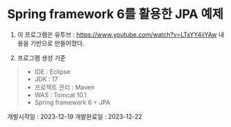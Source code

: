# Spring framework 6를 활용한 JPA 예제

1. 이 프로그램은 유투브 : https://www.youtube.com/watch?v=LTsYY4iiYAw 내용을 기반으로 만들어졌다.

2. 프로그램 생성 기준

>* IDE : Eclipse 
>* JDK : 17
>* 프로젝트 관리 : Maven 
>* WAS : Tomcat 10.1
>* Spring framework 6 + JPA

개발시작일 : 2023-12-19
개발완료일 : 2023-12-22
